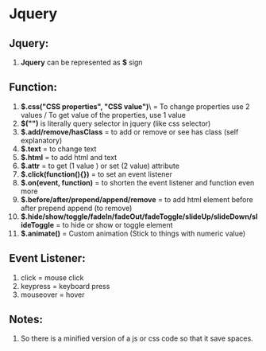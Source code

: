 # Jquery

## Jquery:

1. **Jquery** can be represented as **$** sign

## Function:

1. **$.css("CSS properties", "CSS value")**\ = To change properties use 2 values / To get value of the properties, use 1 value
2. **$("")** is literally query selector in jquery (like css selector)
3. **$.add/remove/hasClass** = to add or remove or see has class (self explanatory)
4. **$.text** = to change text
5. **$.html** = to add html and text
6. **$.attr** = to get (1 value ) or set (2 value) attribute
7. **$.click(function(){})** = to set an event listener
8. **$.on(event, function)** = to shorten the event listener and function even more
9. **$.before/after/prepend/append/remove** = to add html element before after prepend append (to remove)
10. **$.hide/show/toggle/fadeIn/fadeOut/fadeToggle/slideUp/slideDown/slideToggle** = to hide or show or toggle element
11. **$.animate()** = Custom animation (Stick to things with numeric value)

## Event Listener:

1. click = mouse click
2. keypress = keyboard press
3. mouseover = hover

## Notes:

1. So there is a minified version of a js or css code so that it save spaces.
